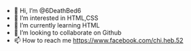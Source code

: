 - 👋 Hi, I’m @6DeathBed6
- 👀 I’m interested in HTML,CSS
- 🌱 I’m currently learning HTML
- 💞️ I’m looking to collaborate on Github
- 📫 How to reach me https://www.facebook.com/chi.heb.52

<!---
6DeathBed6/6DeathBed6 is a ✨ special ✨ repository because its `README.md` (this file) appears on your GitHub profile.
You can click the Preview link to take a look at your changes.
--->
